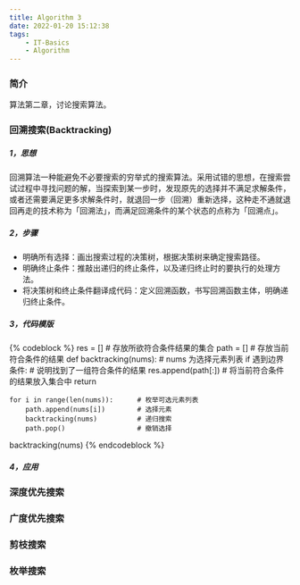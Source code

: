 ```yaml
---
title: Algorithm 3
date: 2022-01-20 15:12:38
tags:
    - IT-Basics
    - Algorithm
---
```


### 简介
算法第二章，讨论搜索算法。


### 回溯搜索(Backtracking)
##### 1，思想
回溯算法一种能避免不必要搜索的穷举式的搜索算法。采用试错的思想，在搜索尝试过程中寻找问题的解，当探索到某一步时，发现原先的选择并不满足求解条件，或者还需要满足更多求解条件时，就退回一步（回溯）重新选择，这种走不通就退回再走的技术称为「回溯法」，而满足回溯条件的某个状态的点称为「回溯点」。

##### 2，步骤
- 明确所有选择：画出搜索过程的决策树，根据决策树来确定搜索路径。
- 明确终止条件：推敲出递归的终止条件，以及递归终止时的要执行的处理方法。
- 将决策树和终止条件翻译成代码：定义回溯函数，书写回溯函数主体，明确递归终止条件。

##### 3，代码模版

{% codeblock %}
res = []    # 存放所欲符合条件结果的集合
path = []   # 存放当前符合条件的结果
def backtracking(nums):             # nums 为选择元素列表
    if 遇到边界条件:                  # 说明找到了一组符合条件的结果
        res.append(path[:])         # 将当前符合条件的结果放入集合中
        return

    for i in range(len(nums)):      # 枚举可选元素列表
        path.append(nums[i])        # 选择元素
        backtracking(nums)          # 递归搜索
        path.pop()                  # 撤销选择

backtracking(nums)
{% endcodeblock %}

##### 4，应用


### 深度优先搜索



### 广度优先搜索


### 剪枝搜索


### 枚举搜索















